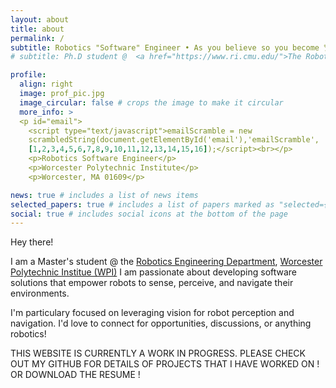 ```yaml
---
layout: about
title: about
permalink: /
subtitle: Robotics "Software" Engineer • As you believe so you become 🏆 •
# subtitle: Ph.D student @  <a href="https://www.ri.cmu.edu/">The Robotics Institute, CMU</a> 

profile:
  align: right
  image: prof_pic.jpg
  image_circular: false # crops the image to make it circular
  more_info: >
  <p id="email">
    <script type="text/javascript">emailScramble = new
    scrambledString(document.getElementById('email'),'emailScramble', 'pshinde1@wpi.edu', 
    [1,2,3,4,5,6,7,8,9,10,11,12,13,14,15,16]);</script><br></p>
    <p>Robotics Software Engineer</p>
    <p>Worcester Polytechnic Institute</p>
    <p>Worcester, MA 01609</p>

news: true # includes a list of news items
selected_papers: true # includes a list of papers marked as "selected={true}"
social: true # includes social icons at the bottom of the page
---
```

Hey there!

I am a Master's student @ the <a href="https://www.wpi.edu/academics/departments/robotics-engineering">Robotics Engineering Department</a>, <a href="https://wpi.edu">Worcester Polytechnic Institue (WPI)</a> I am passionate about developing software solutions that empower robots to sense, perceive, and navigate their environments. 

I'm particulary focused on leveraging vision for robot perception and navigation. I'd love to connect for opportunities, discussions, or anything robotics!


THIS WEBSITE IS CURRENTLY A WORK IN PROGRESS. PLEASE CHECK OUT MY GITHUB FOR DETAILS OF PROJECTS THAT I HAVE WORKED ON !
OR
DOWNLOAD THE RESUME !